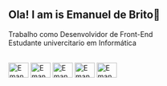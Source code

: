 ## Ola! I am is Emanuel de Brito👋

Trabalho como Desenvolvidor de Front-End
<br>Estudante univercitario em Informática

<div style="display: inline_block"><br>
<img align="center" alt="Emanuel.jv" height="30" width="40" src="https://cdn.jsdelivr.net/gh/devicons/devicon@latest/icons/javascript/javascript-original.svg" /> 
<img align="center" alt="Emanuel.jv" height="30" width="40" src="https://cdn.jsdelivr.net/gh/devicons/devicon@latest/icons/html5/html5-original.svg" />
<img align="center" alt="Emanuel.jv" height="30" width="40" src="https://cdn.jsdelivr.net/gh/devicons/devicon@latest/icons/css3/css3-original.svg" /> 
<img align="center" alt="Emanuel.jv" height="30" width="40" src="https://cdn.jsdelivr.net/gh/devicons/devicon@latest/icons/photoshop/photoshop-original.svg" /> 
<img align="center" alt="Emanuel.jv" height="30" width="40" src="https://cdn.jsdelivr.net/gh/devicons/devicon@latest/icons/react/react-original.svg" />  

</div>

